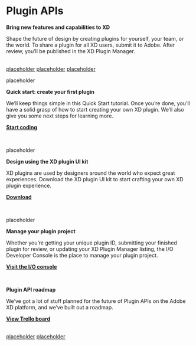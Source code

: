 # Plugin APIs

**Bring new features and capabilities to XD**

Shape the future of design by creating plugins for yourself, your team, or the world. To share a plugin for all XD users, submit it to Adobe. After review, you’ll be published in the XD Plugin Manager.

<br />

<object>
<a href="/develop.md"><object style="width: 100%" type="image/png" data="/images/develop@3x.png">placeholder</object></a>
</object>

<object>
<a href="/design/index.md"><object style="width: 100%" type="image/png" data="/images/design@3x.png">placeholder</object></a>
</object>

<object>
<a href="/distribution/index.md"><object style="width: 100%" type="image/png" data="/images/share@3x.png">placeholder</object></a>
</object>

<br />

<object style="width: 100%" type="image/png" data="/images/code@3x.png">placeholder</object>

**Quick start: create your first plugin**

We’ll keep things simple in this Quick Start tutorial. Once you’re done, you’ll have a solid grasp of how to start creating your own XD plugin. We’ll also give you some next steps for learning more.

**[Start coding](/tutorials/quick-start/index.md)**

<br />

<object style="width: 100%" type="image/png" data="/images/kit-new@3x.png">placeholder</object>

**Design using the XD plugin UI kit**

XD plugins are used by designers around the world who expect great experiences. Download the XD plugin UI kit to start crafting your own XD plugin experience.

**[Download]()**

<br />

<object style="width: 100%" type="image/png" data="/images/manage-new@3x.png">placeholder</object>

**Manage your plugin project**

Whether you’re getting your unique plugin ID, submitting your finished plugin for review, or updating your XD Plugin Manager listing, the I/O Developer Console is the place to manage your plugin project.

**[Visit the I/O console](https://console.adobe.io)**

<br />

**Plugin API roadmap**

We’ve got a lot of stuff planned for the future of Plugin APIs on the Adobe XD platform, and we’ve built out a roadmap.

**[View Trello board](https://trello.com/b/WFKmCVaz/xd-extensibility-roadmap)**

<br />

<object>
<a href="/distribution/index.md"><object style="width: 100%" type="image/png" data="/images/dev-community@3x.png">placeholder</object></a>
</object>
<object>
<a href="/distribution/index.md"><object style="width: 100%" type="image/png" data="/images/user-community@3x.png">placeholder</object></a>
</object>
